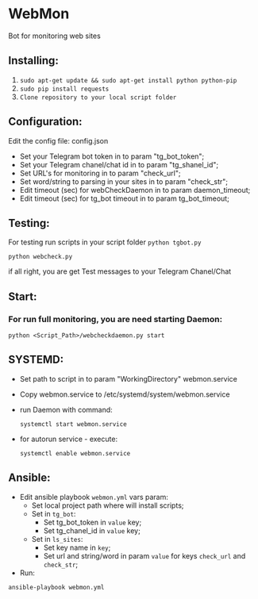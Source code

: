 # WebMon

Bot for monitoring web sites

## Installing:
1. ```sudo apt-get update && sudo apt-get install python python-pip```
2. ```sudo pip install requests```
3. ```Clone repository to your local script folder```

## Configuration:
Edit the config file: config.json
   - Set your Telegram bot token in to param "tg_bot_token";
   - Set your Telegram chanel/chat id in to param "tg_shanel_id";
   - Set URL's for monitoring in to param "check_url";
   - Set word/string to parsing in your sites in to param "check_str";
   - Edit timeout (sec) for webCheckDaemon in to param daemon_timeout;
   - Edit timeout (sec) for tg_bot timeout in to param tg_bot_timeout;

## Testing:
For testing run scripts in your script folder
```python tgbot.py```

```python webcheck.py```

if all right, you are get Test messages to your Telegram Chanel/Chat

## Start:
### For run full monitoring, you are need starting Daemon:

```python <Script_Path>/webcheckdaemon.py start```

## SYSTEMD:
- Set path to script in to param "WorkingDirectory" webmon.service
- Copy webmon.service to /etc/systemd/system/webmon.service
- run Daemon with command:

  ```systemctl start webmon.service```

- for autorun service - execute:

  ```systemctl enable webmon.service```

## Ansible:
- Edit ansible playbook ```webmon.yml``` vars param:
  - Set local project path where will install scripts;
  - Set in ```tg_bot```:
    - Set tg_bot_token in ```value``` key;
    - Set tg_chanel_id in ```value``` key;
  - Set in ```ls_sites```:
    - Set key name in ```key```;
    - Set url and string/word in param ```value``` for keys ```check_url``` and ```check_str```;
- Run:

```ansible-playbook webmon.yml```